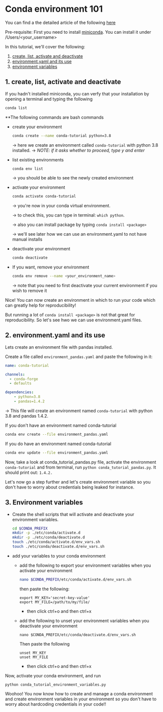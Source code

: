 # Conda environment 101

You can find a the detailed article of the following [here](https://medium.com/dev-genius/using-conda-environments-for-python-all-you-need-to-know-2eb36e224d1c)

Pre-requisite: First you need to install [miniconda](https://docs.conda.io/en/latest/miniconda.html). You can install it under /Users/<your_username>

In this tutorial, we'll cover the following:

1. [create, list, activate and deactivate](#1-create-list-activate-and-deactivate)
2. [environment.yaml and its use](#2-environmentyaml-and-its-use)
3. [environment variables](#3-environment-variables)


## 1. create, list, activate and deactivate
If you hadn't installed miniconda, you can verfy that your installation by opening a terminal and typing the following
```bash
conda list
```

**The following commands are bash commands

- create your environment
    ```bash
    conda create --name conda-tutorial python=3.8
    ```
    → here we create an environment called `conda-tutorial` with python 3.8 installed.
    →  _NOTE: if it asks whether to proceed, type y and enter_


-  list existing environments
    ```bash
    conda env list
    ```

    → you should be able to see the newly created environment

-  activate your environment
    ```bash
    conda activate conda-tutorial
    ```
    → you're now in your conda virtual environment.

    →  to check this, you can type in terminal:  `which python`.

    → also you can install package by typing `conda install <package>`

    → we'll see later how we can use an environment.yaml to not have manual installs

-  deactivate your environment
    ```bash
    conda deactivate
    ```

- If you want, remove your environment
    ```bash
    conda env remove --name <your_environment_name>
    ```

    → note that you need to first deactivate your current environment if you wish to remove it

Nice! You can now create an environment in which to run your code which can greatly help for reproducibility!

But running a lot of `conda install <package>` is not that great for reproducibility. So let's see hwo we can use environment.yaml files.


## 2. environment.yaml and its use
Lets create an environment file with pandas installed.

Create a file called `environment_pandas.yaml` and paste the following in it:

```yaml
name: conda-tutorial

channels:
  - conda-forge
  - defaults

dependencies:
    - python=3.8
    - pandas=1.4.2
```

→ This file will create an environment named `conda-tutorial` with python 3.8 and pandas 1.4.2.

If you don't have an environment named conda-tutorial
```bash
conda env create --file environment_pandas.yaml
```

If you do have an environment named conda-tutorial
```bash
conda env update --file environment_pandas.yaml
```

Now, take a look at conda_tutorial_pandas.py file, activate the environment `conda-tutorial` and from terminal, run `python conda_tutorial_pandas.py`. It should print out: `1.4.2.`

Let's now go a step further and let's create environment variable so you don't have to worry about credentials being leaked for instance.

## 3. Environment variables

- Create the shell scripts that will activate and deactivate your environment variables.

    ```bash
    cd $CONDA_PREFIX
    mkdir -p ./etc/conda/activate.d
    mkdir -p ./etc/conda/deactivate.d
    touch ./etc/conda/activate.d/env_vars.sh
    touch ./etc/conda/deactivate.d/env_vars.sh
    ```

- add your variables to your conda environment
    - add the following to export your environment variables when you activate your environment
        ```bash
        nano $CONDA_PREFIX/etc/conda/activate.d/env_vars.sh
        ```

        then paste the following:
        ```
        export MY_KEY='secret-key-value'
        export MY_FILE=/path/to/my/file/
        ```
        - then click ctrl+o and then ctrl+x

    - add the following to unset your environment variables when you deactivate your environment
        ```
        nano $CONDA_PREFIX/etc/conda/deactivate.d/env_vars.sh
        ```

        Then paste the following
        ```
        unset MY_KEY
        unset MY_FILE
        ```
        - then click ctrl+o and then ctrl+x


Now, activate your conda environment, and run
```
python conda_tutorial_environment_variables.py
```

Woohoo! You now know how to create and manage a conda environment and create environment variables in your environment so you don't have to worry about hardcoding credentials in your code!!
